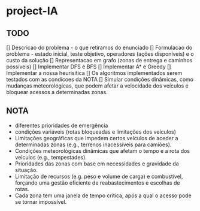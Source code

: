 # project-IA

## TODO
[] Descricao do problema - o que retiramos do enunciado
[] Formulacao do problema - estado inicial, teste objetivo, operadores (ações disponíveis) e o custo da solução
[] Representacao em grafo (zonas de entrega e caminhos possiveis)
[] Implementar DFS e BFS 
[] Implementar A* e Greedy
[] Implementar a nossa heurisitica
[] Os algoritmos implementados serem testados com as condicoes da NOTA
[] Simular condições  dinâmicas, como mudanças meteorológicas, que podem  afetar a velocidade 
dos veículos e bloquear acessos a determinadas zonas.




## NOTA 
-  diferentes prioridades de emergência
- condições  variáveis (rotas  bloqueadas e limitações dos veículos)
- Limitações  geográficas  que  impedem  certos  veículos  de  aceder  a  determinadas  zonas  (e.g., 
terrenos inacessíveis para camiões).
- Condições meteorológicas dinâmicas que afetam o tempo e a rota dos veículos (e.g., 
tempestades).
- Prioridades das zonas com base em necessidades e gravidade da situação.
- Limitação de recursos (e.g. peso e volume de carga) e combustível, forçando uma gestão eficiente 
de reabastecimentos e escolhas de rotas.
- Cada zona tem uma janela de tempo crítica, após a qual o acesso pode se tornar impossível.
